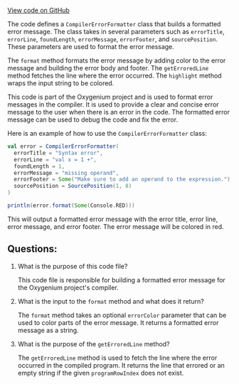 [View code on GitHub](https://github.com/oxygenium/oxygenium/ralph/src/main/scala/org/oxygenium/ralph/error/CompilerErrorFormatter.scala)

The code defines a `CompilerErrorFormatter` class that builds a formatted error message. The class takes in several parameters such as `errorTitle`, `errorLine`, `foundLength`, `errorMessage`, `errorFooter`, and `sourcePosition`. These parameters are used to format the error message. 

The `format` method formats the error message by adding color to the error message and building the error body and footer. The `getErroredLine` method fetches the line where the error occurred. The `highlight` method wraps the input string to be colored. 

This code is part of the Oxygenium project and is used to format error messages in the compiler. It is used to provide a clear and concise error message to the user when there is an error in the code. The formatted error message can be used to debug the code and fix the error. 

Here is an example of how to use the `CompilerErrorFormatter` class:

```scala
val error = CompilerErrorFormatter(
  errorTitle = "Syntax error",
  errorLine = "val x = 1 +",
  foundLength = 1,
  errorMessage = "missing operand",
  errorFooter = Some("Make sure to add an operand to the expression."),
  sourcePosition = SourcePosition(1, 8)
)

println(error.format(Some(Console.RED)))
```

This will output a formatted error message with the error title, error line, error message, and error footer. The error message will be colored in red.
## Questions: 
 1. What is the purpose of this code file?
    
    This code file is responsible for building a formatted error message for the Oxygenium project's compiler.

2. What is the input to the `format` method and what does it return?
    
    The `format` method takes an optional `errorColor` parameter that can be used to color parts of the error message. It returns a formatted error message as a string.

3. What is the purpose of the `getErroredLine` method?
    
    The `getErroredLine` method is used to fetch the line where the error occurred in the compiled program. It returns the line that errored or an empty string if the given `programRowIndex` does not exist.